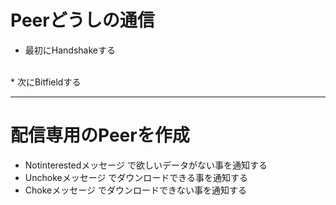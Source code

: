 # Peerどうしの通信
* 最初にHandshakeする
<br>
* 次にBitfieldする
<hr>






# 配信専用のPeerを作成
* Notinterestedメッセージ で欲しいデータがない事を通知する
* Unchokeメッセージ でダウンロードできる事を通知する
* Chokeメッセージ でダウンロードできない事を通知する






# 






